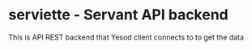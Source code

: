 # serviette - Servant API backend
This is API REST backend that Yesod client connects to to get the data
